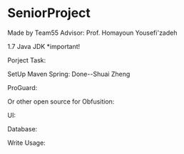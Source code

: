 # SeniorProject
Made by Team55 Advisor: Prof. Homayoun Yousefi'zadeh

1.7 Java JDK *important!

Porject Task:

SetUp Maven Spring: Done--Shuai Zheng

ProGuard:

Or other open source for Obfusition:

UI:

Database:

Write Usage:


